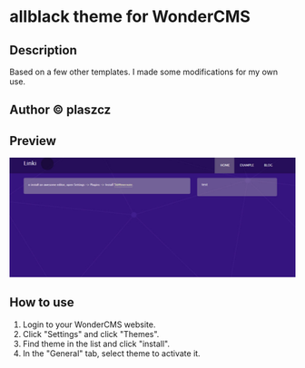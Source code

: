# allblack theme for WonderCMS

## Description
Based on a few other templates. I made some modifications for my own use.

## Author © plaszcz

## Preview
![Theme preview](/preview.jpg)

## How to use
1. Login to your WonderCMS website.
2. Click "Settings" and click "Themes".
3. Find theme in the list and click "install".
4. In the "General" tab, select theme to activate it.
